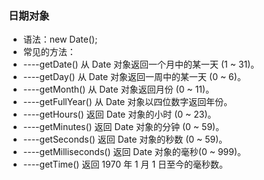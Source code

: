 ### 日期对象
* 语法：new Date();
* 常见的方法：
* ----getDate()	从 Date 对象返回一个月中的某一天 (1 ~ 31)。
* ----getDay()	从 Date 对象返回一周中的某一天 (0 ~ 6)。
* ----getMonth()	从 Date 对象返回月份 (0 ~ 11)。
* ----getFullYear()	从 Date 对象以四位数字返回年份。
* ----getHours()	返回 Date 对象的小时 (0 ~ 23)。
* ----getMinutes()	返回 Date 对象的分钟 (0 ~ 59)。
* ----getSeconds()	返回 Date 对象的秒数 (0 ~ 59)。
* ----getMilliseconds()	返回 Date 对象的毫秒(0 ~ 999)。
* ----getTime()	返回 1970 年 1 月 1 日至今的毫秒数。
